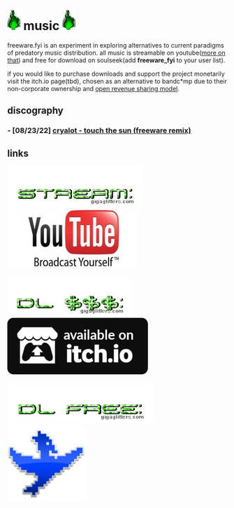 # ![green_flame](../media/green_flame.gif) music ![green_flame](../media/green_flame.gif)

freeware.fyi is an experiment in exploring alternatives to current paradigms of predatory music distribution. all music is streamable on youtube([more on that](words_youtube.html)) and free for download on soulseek(add **freeware_fyi** to your user list). 

if you would like to purchase downloads and support the project monetarily visit the itch.io page(tbd), chosen as an alternative to bandc\*mp due to their non-corporate ownership and [open revenue sharing model](https://itchio.tumblr.com/post/112709605589/introducing-open-revenue-sharing).

## discography

### - [08/23/22] [cryalot - touch the sun (freeware remix)](https://www.youtube.com/watch?v=IqDszuIYn88)

## links

![stream](../media/music_stream.gif) [![youtube](../media/youtube.jpg)](https://www.youtube.com/@freeware_fyi)

![download $$$](../media/music_dl_money.gif) ![itch.io](../media/itchio.png)

![download free](../media/music_dl_free.gif) [![soulseek qt](../media/soulseek.png)](https://www.slsknet.org)